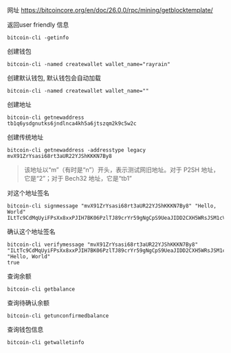网址
https://bitcoincore.org/en/doc/26.0.0/rpc/mining/getblocktemplate/







返回user friendly 信息
```
bitcoin-cli -getinfo 
```

创建钱包
```
bitcoin-cli -named createwallet wallet_name="rayrain"
```

创建默认钱包, 默认钱包会自动加载
```
bitcoin-cli -named createwallet wallet_name=""
```


创建地址
```
bitcoin-cli getnewaddress
tb1q6ysdgnutks6jndlnca4kh5a6jtszqm2k9c5w2c
```


创建传统地址
```
bitcoin-cli getnewaddress -addresstype legacy
mvX91ZrYsasi68rt3aUR22YJShKKKN7By8
```

>该地址以“m”（有时是“n”）开头，表示测试网旧地址。对于 P2SH 地址，它是“2”；对于 Bech32 地址，它是“tb1”


对这个地址签名
```
bitcoin-cli signmessage "mvX91ZrYsasi68rt3aUR22YJShKKKN7By8" "Hello, World"                          ILtTc9CdMqUyiFPsXx8xxPJIH7BK06PzlTJ89crYr59gNgCpS9UeaJIDD2CXH5WRsJSM1cVnEWnrvkRxmajTYhg=  
```

确认这个地址签名

```
bitcoin-cli verifymessage "mvX91ZrYsasi68rt3aUR22YJShKKKN7By8" "ILtTc9CdMqUyiFPsXx8xxPJIH7BK06PzlTJ89crYr59gNgCpS9UeaJIDD2CXH5WRsJSM1cVnEWnrvkRxmajTYhg=" "Hello, World"
true
```


查询余额
```
bitcoin-cli getbalance
```

查询待确认余额
```
bitcoin-cli getunconfirmedbalance
```

查询钱包信息
```
bitcoin-cli getwalletinfo
```